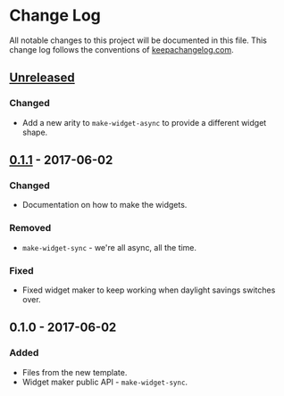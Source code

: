 # Change Log
All notable changes to this project will be documented in this file. This change log follows the conventions of [keepachangelog.com](http://keepachangelog.com/).

## [Unreleased]
### Changed
- Add a new arity to `make-widget-async` to provide a different widget shape.

## [0.1.1] - 2017-06-02
### Changed
- Documentation on how to make the widgets.

### Removed
- `make-widget-sync` - we're all async, all the time.

### Fixed
- Fixed widget maker to keep working when daylight savings switches over.

## 0.1.0 - 2017-06-02
### Added
- Files from the new template.
- Widget maker public API - `make-widget-sync`.

[Unreleased]: https://github.com/your-name/tapir/compare/0.1.1...HEAD
[0.1.1]: https://github.com/your-name/tapir/compare/0.1.0...0.1.1

